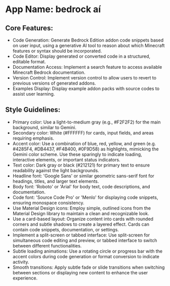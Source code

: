 # **App Name**: bedrock aí

## Core Features:

- Code Generation: Generate Bedrock Edition addon code snippets based on user input, using a generative AI tool to reason about which Minecraft features or syntax should be incorporated.
- Code Editor: Display generated or converted code in a structured, editable format.
- Documentation Access: Implement a search feature to access available Minecraft Bedrock documentation.
- Version Control: Implement version control to allow users to revert to previous versions of generated addons.
- Examples Display: Display example addon packs with source codes to assist user learning.

## Style Guidelines:

- Primary color: Use a light-to-medium gray (e.g., #F2F2F2) for the main background, similar to Gemini.
- Secondary color: White (#FFFFFF) for cards, input fields, and areas requiring emphasis.
- Accent color: Use a combination of blue, red, yellow, and green (e.g. #4285F4, #DB4437, #F4B400, #0F9D58) as highlights, mimicking the Gemini color scheme. Use these sparingly to indicate loading, interactive elements, or important status indicators.
- Text color: Dark gray or black (#212121) for primary text to ensure readability against the light backgrounds.
- Headline font: 'Google Sans' or similar geometric sans-serif font for headings, titles, and larger text elements.
- Body font: 'Roboto' or 'Arial' for body text, code descriptions, and documentation.
- Code font: 'Source Code Pro' or 'Menlo' for displaying code snippets, ensuring monospace consistency.
- Use Material Design icons: Employ simple, outlined icons from the Material Design library to maintain a clean and recognizable look.
- Use a card-based layout: Organize content into cards with rounded corners and subtle shadows to create a layered effect. Cards can contain code snippets, documentation, or settings.
- Implement a split-screen or tabbed interface: Use split-screen for simultaneous code editing and preview, or tabbed interface to switch between different functionalities.
- Subtle loading animations: Use a rotating circle or progress bar with the accent colors during code generation or format conversion to indicate activity.
- Smooth transitions: Apply subtle fade or slide transitions when switching between sections or displaying new content to enhance the user experience.